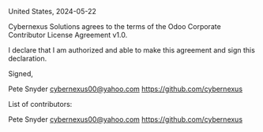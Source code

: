 United States, 2024-05-22 

Cybernexus Solutions agrees to the terms of the Odoo Corporate Contributor License
Agreement v1.0.

I declare that I am authorized and able to make this agreement and sign this
declaration.

Signed,

Pete Snyder cybernexus00@yahoo.com https://github.com/cybernexus

List of contributors:

Pete Snyder cybernexus00@yahoo.com https://github.com/cybernexus